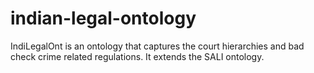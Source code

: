 # indian-legal-ontology
IndiLegalOnt is an ontology that captures the court hierarchies and bad check crime related regulations. It extends the SALI ontology.
